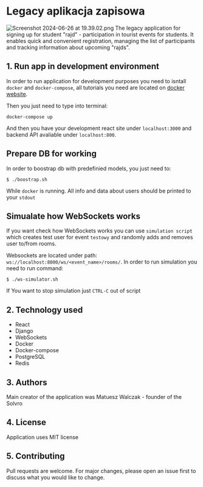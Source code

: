 # Legacy aplikacja zapisowa 
![Screenshot 2024-06-26 at 19.39.02.png](..%2FScreenshot%202024-06-26%20at%2019.39.02.png)
The legacy application for signing up for student "rajd" - participation in tourist events for students.
It enables quick and convenient registration, managing the list of participants and tracking information about upcoming "rajds".


## 1. Run app in development environment
In order to run application for development purposes you need to isntall `docker` and `docker-compose`, all tutorials you need are located on [docker website](https://docs.docker.com/install/).

Then you just need to type into terminal:
```
docker-compose up
```
And then you have your development react site under `localhost:3000` and backend API avaliable under `localhost:800`.

## Prepare DB for working

In order to boostrap db with predefinied models, you just need to:
```
$ ./boostrap.sh
```
While `docker` is running.
All info and data about users should be printed to your `stdout`


## Simualate how WebSockets works

If you want check how WebSockets works you can use `simulation script` which creates test user for event `testowy` and randomly adds and removes user to/from rooms.

Websockets are located under path: `ws://localhost:8000/ws/<event_name>/rooms/`. In order to run simulation you need to run command:
```
$ ./ws-simulator.sh
```
If You want to stop simulation just `CTRL-C` out of script

## 2. Technology used
- React
- Django
- WebSockets
- Docker
- Docker-compose
- PostgreSQL
- Redis

## 3. Authors
Main creator of the application was Matuesz Walczak - founder of the Solvro

## 4. License
Application uses MIT license

## 5. Contributing
Pull requests are welcome. For major changes, please open an issue first to discuss what you would like to change.